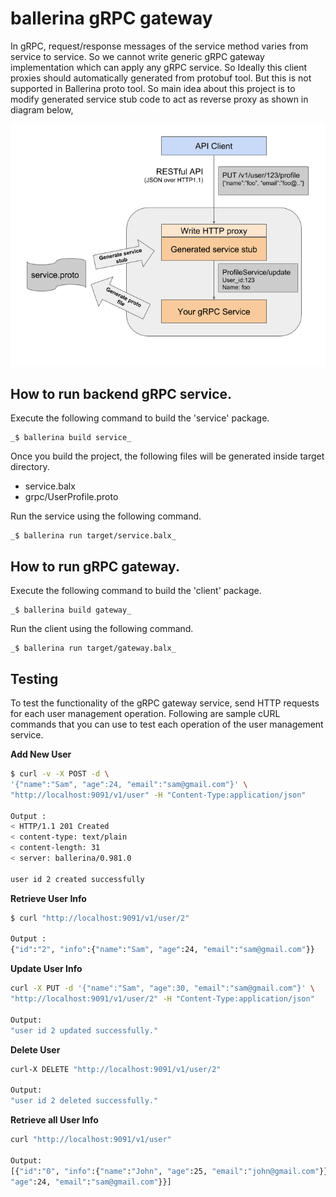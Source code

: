 # ballerina gRPC gateway
In gRPC, request/response messages of the service method varies from service to service. So we cannot write generic gRPC gateway implementation which can apply any gRPC service. So Ideally this client proxies should automatically generated from protobuf tool. But this is not supported in Ballerina proto tool. So main idea about this project is to modify generated service stub code to act as reverse proxy as shown in diagram below,

![gRPC gateway](grpc_gateway.png "gRPC gateway")


## How to run backend gRPC service.

Execute the following command to build the 'service' package.
```
_$ ballerina build service_
```

Once you build the project, the following files will be generated inside target directory.
 * service.balx
 * grpc/UserProfile.proto
 
Run the service using the following command.
```
_$ ballerina run target/service.balx_
```

## How to run gRPC gateway.

Execute the following command to build the 'client' package.
```
_$ ballerina build gateway_
```

Run the client using the following command.
```
_$ ballerina run target/gateway.balx_
```

## Testing

To test the functionality of the gRPC gateway service, send HTTP requests for each user management operation.
Following are sample cURL commands that you can use to test each operation of the user management service.

**Add New User** 
```bash
$ curl -v -X POST -d \
'{"name":"Sam", "age":24, "email":"sam@gmail.com"}' \
"http://localhost:9091/v1/user" -H "Content-Type:application/json"

Output :  
< HTTP/1.1 201 Created
< content-type: text/plain
< content-length: 31
< server: ballerina/0.981.0

user id 2 created successfully 
```

**Retrieve User Info** 
```bash
$ curl "http://localhost:9091/v1/user/2"

Output : 
{"id":"2", "info":{"name":"Sam", "age":24, "email":"sam@gmail.com"}}
```

**Update User Info** 
```bash
curl -X PUT -d '{"name":"Sam", "age":30, "email":"sam@gmail.com"}' \
"http://localhost:9091/v1/user/2" -H "Content-Type:application/json"

Output: 
"user id 2 updated successfully."
```

**Delete User** 
```bash
curl-X DELETE "http://localhost:9091/v1/user/2"

Output:
"user id 2 deleted successfully."
``` 

**Retrieve all User Info** 
```bash
curl "http://localhost:9091/v1/user"

Output:
[{"id":"0", "info":{"name":"John", "age":25, "email":"john@gmail.com"}}, {"id":"1", "info":{"name":"Sam", 
"age":24, "email":"sam@gmail.com"}}]
``` 
